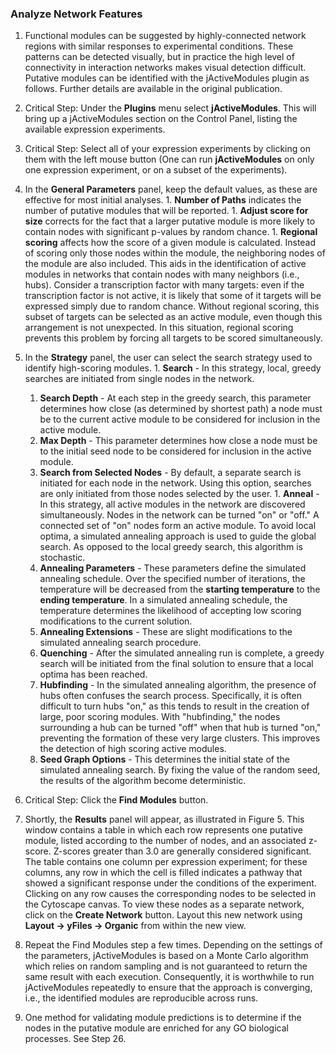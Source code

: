 ### Analyze Network Features

1. Functional modules can be suggested by highly-connected network regions with similar responses to experimental conditions. These patterns can be detected visually, but in practice the high level of connectivity in interaction networks makes visual detection difficult. Putative modules can be identified with the jActiveModules plugin as follows. Further details are available in the original publication.
  1. Critical Step: Under the **Plugins** menu select **jActiveModules**. This will bring up a jActiveModules section on the Control Panel, listing the available expression experiments.
  
  1. Critical Step: Select all of your expression experiments by clicking on them with the left mouse button (One can run **jActiveModules** on only one expression experiment, or on a subset of the experiments).
  
  1. In the **General Parameters** panel, keep the default values, as these are effective for most initial analyses.
    1. **Number of Paths** indicates the number of putative modules that will be reported.
    1. **Adjust score for size** corrects for the fact that a larger putative module is more likely to contain nodes with significant p-values by random chance.
    1. **Regional scoring** affects how the score of a given module is calculated. Instead of scoring only those nodes within the module, the neighboring nodes of the module are also included. This aids in the identification of active modules in networks that contain nodes with many neighbors (i.e., hubs). Consider a transcription factor with many targets: even if the transcription factor is not active, it is likely that some of it targets will be expressed simply due to random chance.  Without regional scoring, this subset of targets can be selected as an active module, even though this arrangement is not unexpected. In this situation, regional scoring prevents this problem by forcing all targets to be scored simultaneously. 

  1. In the **Strategy** panel, the user can select the search strategy used to identify high-scoring modules.
    1. **Search** - In this strategy, local, greedy searches are initiated from single nodes in the network.
      1. **Search Depth** - At each step in the greedy search, this parameter determines how close (as determined by shortest path) a node must be to the current active module to be considered for inclusion in the active module.
      1. **Max Depth** - This parameter determines how close a node must be to the initial seed node to be considered for inclusion in the active module.
      1. **Search from Selected Nodes** - By default, a separate search is initiated for each node in the network. Using this option, searches are only initiated from those nodes selected by the user.
    1. **Anneal** - In this strategy, all active modules in the network are discovered simultaneously. Nodes in the network can be turned "on" or "off." A connected set of "on" nodes form an active module. To avoid local optima, a simulated annealing approach is used to guide the global search. As opposed to the local greedy search, this algorithm is stochastic.
      1. **Annealing Parameters** - These parameters define the simulated annealing schedule. Over the specified number of iterations, the temperature will be decreased from the **starting temperature** to the **ending temperature**.  In a simulated annealing schedule, the temperature determines the likelihood of accepting low scoring modifications to the current solution.
      1. **Annealing Extensions** - These are slight modifications to the simulated annealing search procedure.
        1. **Quenching** - After the simulated annealing run is complete, a greedy search will be initiated from the final solution to ensure that a local optima has been reached.
        1. **Hubfinding** - In the simulated annealing algorithm, the presence of hubs often confuses the search process. Specifically, it is often difficult to turn hubs "on," as this tends to result in the creation of large, poor scoring modules. With "hubfinding," the nodes surrounding a hub can be turned "off" when that hub is turned "on," preventing the formation of these very large clusters. This improves the detection of high scoring active modules.
      1. **Seed Graph Options** - This determines the initial state of the simulated annealing search. By fixing the value of the random seed, the results of the algorithm become deterministic.
  1. Critical Step: Click the **Find Modules** button.
  1. Shortly, the **Results** panel will appear, as illustrated in Figure 5. This window contains a table in which each row represents one putative module, listed according to the number of nodes, and an associated z-score. Z-scores greater than 3.0 are generally considered significant. The table contains one column per expression experiment; for these columns, any row in which the cell is filled indicates a pathway that showed a significant response under the conditions of the experiment. Clicking on any row causes the corresponding nodes to be selected in the Cytoscape canvas. To view these nodes as a separate network, click on the **Create Network** button. Layout this new network using **Layout → yFiles → Organic** from within the new view.
  1. Repeat the Find Modules step a few times. Depending on the settings of the parameters, jActiveModules is based on a Monte Carlo algorithm which relies on random sampling and is not guaranteed to return the same result with each execution. Consequently, it is worthwhile to run jActiveModules repeatedly to ensure that the approach is converging, i.e., the identified modules are reproducible across runs.
  1. One method for validating module predictions is to determine if the nodes in the putative module are enriched for any GO biological processes. See Step 26.
